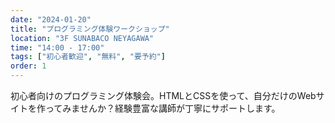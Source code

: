 ```yaml
---
date: "2024-01-20"
title: "プログラミング体験ワークショップ"
location: "3F SUNABACO NEYAGAWA"
time: "14:00 - 17:00"
tags: ["初心者歓迎", "無料", "要予約"]
order: 1
---
```


初心者向けのプログラミング体験会。HTMLとCSSを使って、自分だけのWebサイトを作ってみませんか？経験豊富な講師が丁寧にサポートします。